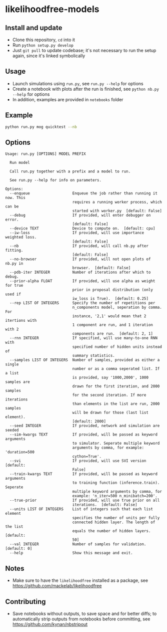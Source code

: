 # likelihoodfree-models

## Install and update

- Clone this repository, `cd` into it
- Run `python setup.py develop`
- Just `git pull` to update codebase; it's not necessary to run the setup again,
  since it's linked symbolically


## Usage

- Launch simulations using `run.py`, see `run.py --help` for options
- Create a notebook with plots after the run is finished, see `python nb.py --help` for options
- In addition, examples are provided in `notebooks` folder


## Example

```bash
python run.py mog quicktest --nb
```

## Options

```text
Usage: run.py [OPTIONS] MODEL PREFIX

  Run model

  Call run.py together with a prefix and a model to run.

  See run.py --help for info on parameters.

Options:
  --enqueue                   Enqueue the job rather than running it now. This
                              requires a running worker process, which can be
                              started with worker.py  [default: False]
  --debug                     If provided, will enter debugger on error.
                              [default: False]
  --device TEXT               Device to compute on.  [default: cpu]
  --iw-loss                   If provided, will use importance weighted loss.
                              [default: False]
  --nb                        If provided, will call nb.py after fitting.
                              [default: False]
  --no-browser                If provided, will not open plots of nb.py in
                              browser.  [default: False]
  --pdb-iter INTEGER          Number of iterations after which to debug.
  --prior-alpha FLOAT         If provided, will use alpha as weight for true
                              prior in proposal distribution (only used if
                              iw_loss is True).  [default: 0.25]
  --rep LIST OF INTEGERS      Specify the number of repetitions per
                              n_components model, seperation by comma. For
                              instance, '2,1' would mean that 2 itertions with
                              1 component are run, and 1 iteration with 2
                              components are run.  [default: 2, 1]
  --rnn INTEGER               If specified, will use many-to-one RNN with
                              specified number of hidden units instead of
                              summary statistics.
  --samples LIST OF INTEGERS  Number of samples, provided as either a single
                              number or as a comma seperated list. If a list
                              is provided, say '1000,2000', 1000 samples are
                              drawn for the first iteration, and 2000 samples
                              for the second iteration. If more iterations
                              than elements in the list are run, 2000 samples
                              will be drawn for those (last list element).
                              [default: 2000]
  --seed INTEGER              If provided, network and simulation are seeded
  --sim-kwargs TEXT           If provided, will be passed as keyword arguments
                              to simulator. Seperate multiple keyword
                              arguments by comma, for example: 'duration=500
                              cython=True'.
  --svi                       If provided, will use SVI version  [default:
                              False]
  --train-kwargs TEXT         If provided, will be passed as keyword arguments
                              to training function (inference.train). Seperate
                              multiple keyword arguments by comma, for
                              example: 'n_iter=500 n_minibatch=200'.
  --true-prior                If provided, will use true prior on all
                              iterations.  [default: False]
  --units LIST OF INTEGERS    List of integers such that each list element
                              specifies the number of units per fully
                              connected hidden layer. The length of the list
                              equals the number of hidden layers.  [default:
                              50]
  --val INTEGER               Number of samples for validation.  [default: 0]
  --help                      Show this message and exit.
```

## Notes

- Make sure to have the `likelihoodfree` installed as a package, see https://github.com/mackelab/likelihoodfree


## Contributing

- Save notebooks without outputs, to save space and for better diffs; to automatically strip outputs from notebooks before committing, see https://github.com/kynan/nbstripout
